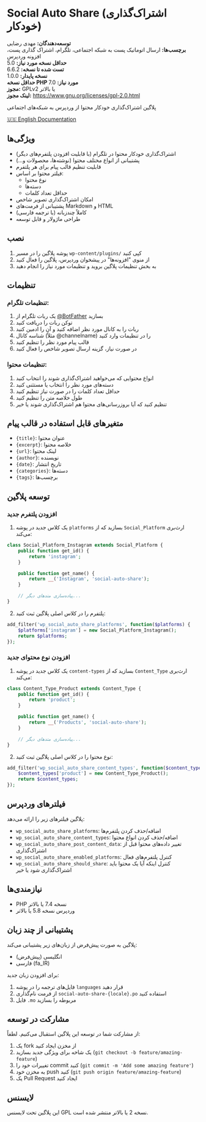 # Social Auto Share (اشتراک‌گذاری خودکار)

**توسعه‌دهندگان:** مهدی رضایی  
**برچسب‌ها:** ارسال اتوماتیک پست به شبکه اجتماعی، تلگرام، اشتراک گذاری پست، افزونه وردپرس  
**حداقل نسخه مورد نیاز:** 5.0  
**تست شده تا نسخه:** 6.6.2  
**نسخه پایدار:** 1.0.0  
**حداقل نسخه PHP مورد نیاز:** 7.0  
**مجوز:** GPLv2 یا بالاتر  
**لینک مجوز:** https://www.gnu.org/licenses/gpl-2.0.html

پلاگین اشتراک‌گذاری خودکار محتوا از وردپرس به شبکه‌های اجتماعی

[🇺🇸 English Documentation](readme.md)

## ویژگی‌ها

- اشتراک‌گذاری خودکار محتوا در تلگرام (با قابلیت افزودن پلتفرم‌های دیگر)
- پشتیبانی از انواع مختلف محتوا (نوشته‌ها، محصولات و...)
- قابلیت تنظیم قالب پیام برای هر پلتفرم
- فیلتر محتوا بر اساس:
  - نوع محتوا
  - دسته‌ها
  - حداقل تعداد کلمات
- امکان اشتراک‌گذاری تصویر شاخص
- پشتیبانی از فرمت‌های Markdown و HTML
- کاملاً چندزبانه (با ترجمه فارسی)
- طراحی ماژولار و قابل توسعه

## نصب

1. پوشه پلاگین را در مسیر `wp-content/plugins/` کپی کنید
2. از منوی "افزونه‌ها" در پیشخوان وردپرس، پلاگین را فعال کنید
3. به بخش تنظیمات پلاگین بروید و تنظیمات مورد نیاز را انجام دهید

## تنظیمات

### تنظیمات تلگرام:

1. یک ربات تلگرام از [@BotFather](https://t.me/BotFather) بسازید
2. توکن ربات را دریافت کنید
3. ربات را به کانال مورد نظر اضافه کنید و آن را ادمین کنید
4. شناسه کانال (مثلاً @channelname) را در تنظیمات وارد کنید
5. قالب پیام مورد نظر را تنظیم کنید
6. در صورت نیاز، گزینه ارسال تصویر شاخص را فعال کنید

### تنظیمات محتوا:

1. انواع محتوایی که می‌خواهید اشتراک‌گذاری شوند را انتخاب کنید
2. دسته‌های مورد نظر را انتخاب یا مستثنی کنید
3. حداقل تعداد کلمات را در صورت نیاز تنظیم کنید
4. طول خلاصه متن را تنظیم کنید
5. تنظیم کنید که آیا بروزرسانی‌های محتوا هم اشتراک‌گذاری شوند یا خیر

## متغیرهای قابل استفاده در قالب پیام

- `{title}`: عنوان محتوا
- `{excerpt}`: خلاصه محتوا
- `{url}`: لینک محتوا
- `{author}`: نویسنده
- `{date}`: تاریخ انتشار
- `{categories}`: دسته‌ها
- `{tags}`: برچسب‌ها

## توسعه پلاگین

### افزودن پلتفرم جدید

1. یک کلاس جدید در پوشه `platforms` بسازید که از `Social_Platform` ارث‌بری می‌کند:

```php
class Social_Platform_Instagram extends Social_Platform {
    public function get_id() {
        return 'instagram';
    }

    public function get_name() {
        return __('Instagram', 'social-auto-share');
    }

    // پیاده‌سازی متدهای دیگر...
}
```

2. پلتفرم را در کلاس اصلی پلاگین ثبت کنید:

```php
add_filter('wp_social_auto_share_platforms', function($platforms) {
    $platforms['instagram'] = new Social_Platform_Instagram();
    return $platforms;
});
```

### افزودن نوع محتوای جدید

1. یک کلاس جدید در پوشه `content-types` بسازید که از `Content_Type` ارث‌بری می‌کند:

```php
class Content_Type_Product extends Content_Type {
    public function get_id() {
        return 'product';
    }

    public function get_name() {
        return __('Products', 'social-auto-share');
    }

    // پیاده‌سازی متدهای دیگر...
}
```

2. نوع محتوا را در کلاس اصلی پلاگین ثبت کنید:

```php
add_filter('wp_social_auto_share_content_types', function($content_types) {
    $content_types['product'] = new Content_Type_Product();
    return $content_types;
});
```

## فیلترهای وردپرس

پلاگین فیلترهای زیر را ارائه می‌دهد:

- `wp_social_auto_share_platforms`: اضافه/حذف کردن پلتفرم‌ها
- `wp_social_auto_share_content_types`: اضافه/حذف کردن انواع محتوا
- `wp_social_auto_share_post_content_data`: تغییر داده‌های محتوا قبل از اشتراک‌گذاری
- `wp_social_auto_share_enabled_platforms`: کنترل پلتفرم‌های فعال
- `wp_social_auto_share_should_share`: کنترل اینکه آیا یک محتوا باید اشتراک‌گذاری شود یا خیر

## نیازمندی‌ها

- PHP نسخه 7.4 یا بالاتر
- وردپرس نسخه 5.8 یا بالاتر

## پشتیبانی از چند زبان

پلاگین به صورت پیش‌فرض از زبان‌های زیر پشتیبانی می‌کند:

- انگلیسی (پیش‌فرض)
- فارسی (fa_IR)

برای افزودن زبان جدید:

1. فایل‌های ترجمه را در پوشه `languages` قرار دهید
2. از فرمت نام‌گذاری `social-auto-share-{locale}.po` استفاده کنید
3. فایل `.mo` مربوطه را بسازید

## مشارکت در توسعه

از مشارکت شما در توسعه این پلاگین استقبال می‌کنیم. لطفاً:

1. یک fork از مخزن ایجاد کنید
2. یک شاخه برای ویژگی جدید بسازید (`git checkout -b feature/amazing-feature`)
3. تغییرات خود را commit کنید (`git commit -m 'Add some amazing feature'`)
4. به مخزن خود push کنید (`git push origin feature/amazing-feature`)
5. یک Pull Request ایجاد کنید

## لایسنس

این پلاگین تحت لایسنس GPL نسخه 2 یا بالاتر منتشر شده است.
